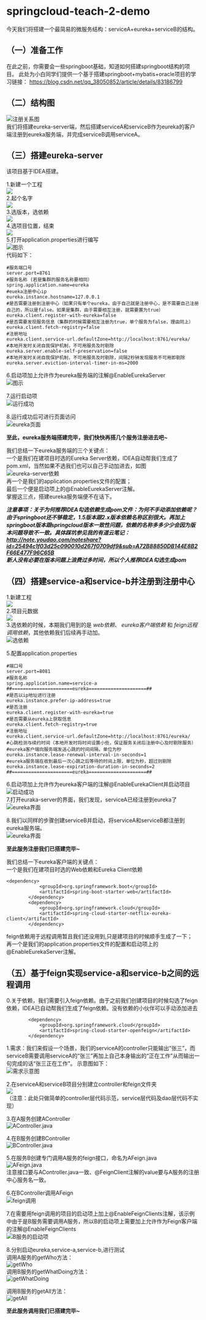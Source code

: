 # springcloud-teach-2-demo
今天我们将搭建一个最简易的微服务结构：serviceA+eureka+serviceB的结构。

## （一）准备工作
在此之前，你需要会一些springboot基础，知道如何搭建springboot结构的项目。
此处为小白同学们提供一个基于搭建springboot+mybatis+oracle项目的学习链接：
https://blog.csdn.net/qq_38050852/article/details/83186799

## （二）结构图

![注册关系图](https://upload-images.jianshu.io/upload_images/14770430-9f5b05c1ad8329c9.png?imageMogr2/auto-orient/strip%7CimageView2/2/w/1240)  
我们将搭建eureka-server端，然后搭建serviceA和serviceB作为eureka的客户端注册到eureka服务端，并完成serviceB调用serviceA。

## （三）搭建eureka-server
该项目基于IDEA搭建。  

1.新建一个工程  
![](https://upload-images.jianshu.io/upload_images/14770430-27b41ca30880155e.png?imageMogr2/auto-orient/strip%7CimageView2/2/w/1240)  
2.起个名字  
![](https://upload-images.jianshu.io/upload_images/14770430-1f0f383e77ee42b4.png?imageMogr2/auto-orient/strip%7CimageView2/2/w/1240)  
3.选版本，选依赖  
![](https://upload-images.jianshu.io/upload_images/14770430-7cde9d424420388f.png?imageMogr2/auto-orient/strip%7CimageView2/2/w/1240)  
4.选项目位置，结束  
![](https://upload-images.jianshu.io/upload_images/14770430-204637875475a121.png?imageMogr2/auto-orient/strip%7CimageView2/2/w/1240)  
5.打开application.properties进行编写  
![图示](https://upload-images.jianshu.io/upload_images/14770430-a7278c8b409d0849.png?imageMogr2/auto-orient/strip%7CimageView2/2/w/1240)  
代码如下：  
```
#服务端口号
server.port=8761
#服务名称 (若是集群的服务名称要相同）
spring.application.name=eureka
#eueka注册中心ip
eureka.instance.hostname=127.0.0.1
#是否需要注册到注册中心（如果只有单个eureka，由于自己就是注册中心，是不需要自己注册自己的，所以是false。如果是集群，由于需要相互注册，就需要置为true）
eureka.client.register-with-eureka=false
#是否需要发现服务信息（集群的时候需要相互注册为true，单个服务为false，理由同上）
eureka.client.fetch-registry=false
#注册地址
eureka.client.service-url.defaultZone=http://localhost:8761/eureka/
#本地开发时关闭自我保护机制，不可用服务及时剔除
eureka.server.enable-self-preservation=false
#本地开发时关闭自我保护机制，不可用服务及时剔除，间隔2秒钟发现服务不可用即剔除
eureka.server.eviction-interval-timer-in-ms=2000
```

6.启动项加上允许作为eureka服务端的注解@EnableEurekaServer  
![图示](https://upload-images.jianshu.io/upload_images/14770430-409f034774309e6b.png?imageMogr2/auto-orient/strip%7CimageView2/2/w/1240)  

7.运行启动项  
![运行成功](https://upload-images.jianshu.io/upload_images/14770430-eef5c2cd46155fe2.png?imageMogr2/auto-orient/strip%7CimageView2/2/w/1240)  

8.运行成功后可进行页面访问  
![eureka页面](https://upload-images.jianshu.io/upload_images/14770430-39ef6be28c9c6db9.png?imageMogr2/auto-orient/strip%7CimageView2/2/w/1240)  


**至此，eureka服务端搭建完毕，我们快快再搭几个服务注册进去吧~**

我们总结一下eureka服务端的三个关键点：  
一个是我们在建项目时选的Eureka Server依赖，IDEA自动帮我们生成了pom.xml，当然如果不选我们也可以自己手动加进去，如图  
![eureka-server依赖](https://upload-images.jianshu.io/upload_images/14770430-4d5539fef651c8f1.png?imageMogr2/auto-orient/strip%7CimageView2/2/w/1240)  
再一个是我们的application.properties文件的配置；  
最后一个便是启动项上的@EnableEurekaServer注解。  
掌握这三点，搭建eureka服务端便不在话下。  

***注意事项：关于为何推荐IDEA勾选依赖生成pom文件：为何不手动添加依赖呢？由于springboot还不够稳定，1.5版本跟2.x版本依赖名称区别很大。再加上springboot版本跟springcloud版本一致性问题，依赖的名称多多少少会因为版本问题导致不一致。具体踩坑参见我的有道云笔记：  
http://note.youdao.com/noteshare?id=25494c1f03d25c090010d267f0709df9&sub=A72B88850DB144E8B2F66E477F96C65B  
新人没有必要在版本问题上浪费过多时间，所以个人推荐IDEA勾选生成pom***



## （四）搭建service-a和service-b并注册到注册中心
1.新建工程  
![](https://upload-images.jianshu.io/upload_images/14770430-103174d372de5dad.png?imageMogr2/auto-orient/strip%7CimageView2/2/w/1240)  
2.项目元数据  
![](https://upload-images.jianshu.io/upload_images/14770430-d6ed055ded7cef95.png?imageMogr2/auto-orient/strip%7CimageView2/2/w/1240)  
3.选依赖的时候，本期我们用到的是 *web依赖*、 *eureka客户端依赖* 和 *feign远程调用依赖*，其他依赖我们后续再手动加。  
![选依赖](https://upload-images.jianshu.io/upload_images/14770430-2663661d052b010d.png?imageMogr2/auto-orient/strip%7CimageView2/2/w/1240)  

5.配置application.properties  
```
#端口号
server.port=8081
#服务名称
spring.application.name=service-a
##======================eureka=====================##
#是否以ip地址进行注册
eureka.instance.prefer-ip-address=true
#是否注册
eureka.client.register-with-eureka=true
#是否需要从eureka上获取信息
eureka.client.fetch-registry=true
#注册地址
eureka.client.service-url.defaultZone=http://localhost:8761/eureka/
#心跳检测与续约时间（本地开发时将时间设置小些，保证服务关闭后注册中心及时剔除服务）
#eureka客户端向服务端发送心跳的时间间隔，单位为秒
eureka.instance.lease-renewal-interval-in-seconds=1
#eureka服务端在收到最后一次心跳之后等待的时间上限，单位为秒，超过则剔除
eureka.instance.lease-expiration-duration-in-seconds=2
##======================eureka=====================##
```
6.启动项加上允许作为eureka客户端的注解@EnableEurekaClient并启动项目  
![启动成功](https://upload-images.jianshu.io/upload_images/14770430-783cf87873c61d62.png?imageMogr2/auto-orient/strip%7CimageView2/2/w/1240)  
7.打开euraka-server的界面，我们发现，serviceA已经注册到eureka了  
![eureka界面](https://upload-images.jianshu.io/upload_images/14770430-631a8e78d8fb1629.png?imageMogr2/auto-orient/strip%7CimageView2/2/w/1240)  


8.我们以同样的步骤创建serviceB并启动，将serviceA和serviceB都注册到eureka服务端。  
![eureka界面](https://upload-images.jianshu.io/upload_images/14770430-51aa8b45295a9f46.png?imageMogr2/auto-orient/strip%7CimageView2/2/w/1240)  

**至此服务注册我们已搭建完毕~**

我们总结一下eureka客户端的关键点：  
一个是我们在建项目时选的Web依赖和Eureka Client依赖  
```
<dependency>
            <groupId>org.springframework.boot</groupId>
            <artifactId>spring-boot-starter-web</artifactId>
        </dependency>
        <dependency>
            <groupId>org.springframework.cloud</groupId>
            <artifactId>spring-cloud-starter-netflix-eureka-client</artifactId>
        </dependency>
```
feign依赖用于远程调用暂且我们还没用到,只是建项目的时候顺手生成了一下；  
再一个是我们的application.properties文件的配置和启动项上的@EnableEurekaServer注解。  

## （五）基于feign实现service-a和service-b之间的远程调用
0.关于依赖，我们需要引入feign依赖。由于之前我们创建项目的时候勾选了feign依赖，IDEA已自动帮我们生成了feign依赖。没有依赖的小伙伴可以手动添加进去  
```
        <dependency>
            <groupId>org.springframework.cloud</groupId>
            <artifactId>spring-cloud-starter-openfeign</artifactId>
        </dependency>
```

1.需求：我们来假设一个场景，我们的serviceA的controller只能输出“张三”，而serviceB需要调用serviceA的“张三”再加上自己本身输出的“正在工作”从而输出一句完成的话“张三正在工作”。
示意图如下：  
![需求示意图](https://upload-images.jianshu.io/upload_images/14770430-b0fd546f22065213.png?imageMogr2/auto-orient/strip%7CimageView2/2/w/1240)  

2.在serviceA和serviceB项目分别建立controller和feign文件夹  
![](https://upload-images.jianshu.io/upload_images/14770430-ef2f40de4c59163d.png?imageMogr2/auto-orient/strip%7CimageView2/2/w/1240)  
（注意：此处只做简单的controller层代码示范，service层代码及dao层代码不实现）  

3.在A服务创建AController  
![AController.java](https://upload-images.jianshu.io/upload_images/14770430-58abcdb44da49a33.png?imageMogr2/auto-orient/strip%7CimageView2/2/w/1240)  


4.在B服务创建BController  
![BController.java](https://upload-images.jianshu.io/upload_images/14770430-8bff6b29132569a6.png?imageMogr2/auto-orient/strip%7CimageView2/2/w/1240)  


5.在服务B创建专门调用A服务的feign接口，命名为AFeign.java  
![AFeign.java](https://upload-images.jianshu.io/upload_images/14770430-1466dab5b295a909.png?imageMogr2/auto-orient/strip%7CimageView2/2/w/1240)  
注意接口要与AController.java一致、@FeignClient注解的value要与A服务的注册中心服务名一致。  

6.在BController调用AFeign  
![feign调用](https://upload-images.jianshu.io/upload_images/14770430-9f453bd383783852.png?imageMogr2/auto-orient/strip%7CimageView2/2/w/1240)  


7.在需要用feign调用的项目的启动项上加上@EnableFeignClients注解，该示例中由于是B服务需要调用A服务，所以B的启动项上需要加上允许作为Feign客户端的注解@EnableFeignClients  
![B服务的启动项](https://upload-images.jianshu.io/upload_images/14770430-ecee1a3009cca140.png?imageMogr2/auto-orient/strip%7CimageView2/2/w/1240)  

8.分别启动eureka,service-a,service-b,进行测试  
调用A服务的getWho方法：  
![getWho](https://upload-images.jianshu.io/upload_images/14770430-dcdb5a7ba6387d89.png?imageMogr2/auto-orient/strip%7CimageView2/2/w/1240)  
调用B服务的getWhatDoing方法：  
![getWhatDoing](https://upload-images.jianshu.io/upload_images/14770430-7e70a1545da80767.png?imageMogr2/auto-orient/strip%7CimageView2/2/w/1240)   

调用B服务的getAll方法：  
![getAll](https://upload-images.jianshu.io/upload_images/14770430-12e48530d1a8554e.png?imageMogr2/auto-orient/strip%7CimageView2/2/w/1240)  

**至此服务调用我们已搭建完毕~**

